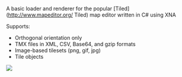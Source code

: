 A basic loader and renderer for the popular [Tiled](http://www.mapeditor.org/ Tiled) map editor written in C# using XNA

Supports:
 * Orthogonal orientation only
 * TMX files in XML, CSV, Base64, and gzip formats
 * Image-based tilesets (png, gif, jpg)
 * Tile objects

![](http://i.imgur.com/SlQ1cW2.png)
